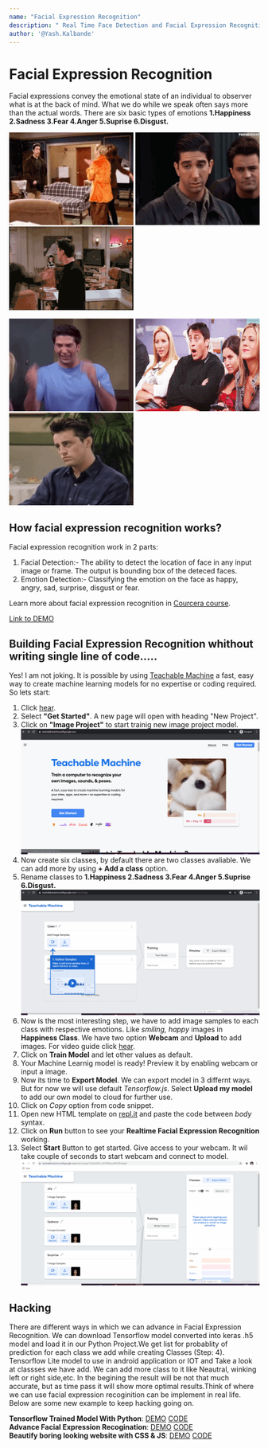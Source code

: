 ```yaml
---
name: "Facial Expression Recognition"
description: " Real Time Face Detection and Facial Expression Recognition"
author: '@Yash.Kalbande'
---
```


# Facial Expression Recognition

Facial expressions convey the emotional state of an individual to observer what is at the back of mind. What we do while we speak often says more than the actual words. There are six basic types of emotions
__1.Happiness 2.Sadness 3.Fear 4.Anger 5.Suprise 6.Disgust.__

![](images/happy1.gif) ![](images/sad1.gif) ![](images/fear1.gif) <br />

![](images/angry1.gif) ![](images/suprise1.gif) ![](images/disgust1.gif)


## How facial expression recognition works?
Facial expression recognition work in 2 parts:
1. Facial Detection:- The ability to detect the location of face in any input image or frame. The output is bounding box of the deteced faces.<br />
2. Emotion Detection:- Classifying the emotion on the face as happy, angry, sad, surprise, disgust or fear.<br />

Learn more about facial expression recognition in [Courcera course](https://www.coursera.org/projects/facial-expression-recognition-keras).

[Link to DEMO](https://facialexpressionrecognition.yashkalbande.repl.co/)
## Building Facial Expression Recognition whithout writing single line of code.....
Yes! I am not joking. It is possible by using [Teachable Machine](https://teachablemachine.withgoogle.com/) a fast, easy way to create machine learning models for no expertise or coding required. So lets start:<br />
1. Click [hear](https://teachablemachine.withgoogle.com/).<br />
2. Select __"Get Started"__. A new page will open with heading "New Project".<br />
3. Click on __"Image Project"__ to start trainig new image project model.<br />
![](images/create.gif)<br />
4. Now create six classes, by default there are two classes avaliable. We can add more by using __+ Add a class__ option. <br />
5. Rename classes to __1.Happiness 2.Sadness 3.Fear 4.Anger 5.Suprise 6.Disgust.__<br />
![](images/AddClass.gif)<br />
6. Now is the most interesting step, we have to add image samples to each class with respective emotions. Like _smiling, happy_ images in __Happiness Class__. We have two option __Webcam__ and __Upload__ to add images. For video guide click [hear](https://youtu.be/DFBbSTvtpy4).<br />
7. Click on __Train Model__ and let other values as default.<br />
8. Your Machine Learnig model is ready! Preview it by enabling webcam or input a image.<br />
9. Now its time to __Export Model__. We can export model in 3 differnt ways. But for now we will use default _Tensorflow.js_. Select __Upload my model__ to add our own model to cloud for further use.<br />
10. Click on _Copy_ option from code snippet.<br />
11. Open new HTML template on [repl.it](https://repl.it/languages/html) and paste the code between _body_ syntax.<br />
12. Click on __Run__ button to see your __Realtime Facial Expression Recognition__ working.<br />
13. Select __Start__ Button to get started. Give access to your webcam. It wil take couple of seconds to start webcam and connect to model.<br />
![](images/Export.gif)<br />

## Hacking
There are different ways in which we can advance in Facial Expression Recognition. We can download Tensorflow model converted into keras .h5 model and load it in our Python Project.We get list for probablity of prediction for each class we add while creating Classes (Step: 4). Tensorflow Lite model to use in android application or IOT and   Take a look at classses we have add. We can add more class to it like Neautral, winking left or right side,etc. In the begining the result will be not that much accurate, but as time pass it will show more optimal results.Think of where we can use facial expression recoginition can be implement in real life. Below are some new example to keep hacking going on.<br />

**Tensorflow Trained Model With Python**: [DEMO](https://FCRwithTensorflow.yashkalbande.repl.run) [CODE](https://repl.it/@YashKalbande/FCRwithTensorflow#main.py) <br />
**Advance Facial Expression Recogination**: [DEMO](https://advancefacialexpressionrecognition.yashkalbande.repl.co) [CODE](https://repl.it/@YashKalbande/AdvanceFacialExpressionRecognition) <br />
**Beautify boring looking website with CSS & JS**: [DEMO](https://AdvanceFER.yashkalbande.repl.co) [CODE](https://repl.it/@YashKalbande/AdvanceFER#index.html) <br />


